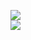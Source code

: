 [![](https://img.shields.io/badge/Made%20With-Github%20Spray-lightgrey.svg?style=for-the-badge&logo=github)](https://github.com/Annihil/github-spray#301)  
[![](https://i.imgur.com/2DrTn0Z.gif)](https://github.com/Annihil/github-spray)